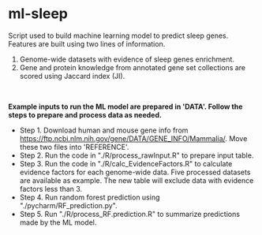 # ml-sleep
Script used to build machine learning model to predict sleep genes. Features are built using two lines of information. <br />
  1. Genome-wide datasets with evidence of sleep genes enrichment. <br />
  2. Gene and protein knowledge from annotated gene set collections are scored using Jaccard index (JI). <br />

<br />

**Example inputs to run the ML model are prepared in 'DATA'. Follow the steps to prepare and process data as needed.**
 -  Step 1. Download human and mouse gene info from https://ftp.ncbi.nlm.nih.gov/gene/DATA/GENE_INFO/Mammalia/. Move these two files into 'REFERENCE'. <br />
 -  Step 2. Run the code in "./R/process_rawInput.R" to prepare input table. <br />
 -  Step 3. Run the code in "./R/calc_EvidenceFactors.R" to calculate evidence factors for each genome-wide data. Five processed datasets are available as example. The new table will exclude data with evidence factors less than 3. <br />
 -  Step 4. Run random forest prediction using "./pycharm/RF_prediction.py". <br />
 -  Step 5. Run "./R/process_RF.prediction.R" to summarize predictions made by the ML model. <br />


